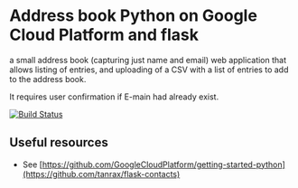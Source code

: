 # Address book Python on Google Cloud Platform and flask


a small address book (capturing just name and email) web application that allows listing of entries, and uploading of a CSV with a list of entries
to add to the address book.

It requires user confirmation if E-main had already exist.

[![Build Status](https://travis-ci.org/GoogleCloudPlatform/getting-started-python.svg)](https://travis-ci.org/GoogleCloudPlatform/getting-started-python)


## Useful resources

* See [https://github.com/GoogleCloudPlatform/getting-started-python](https://github.com/tanrax/flask-contacts)
